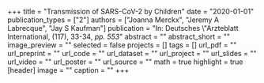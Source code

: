 +++
title = "Transmission of SARS-CoV-2 by Children"
date = "2020-01-01"
publication_types = ["2"]
authors = ["Joanna Merckx", "Jeremy A Labrecque", "Jay S Kaufman"]
publication = "In: Deutsches \\\"Arzteblatt International, (117), 33-34, _pp. 553_"
abstract = ""
abstract_short = ""
image_preview = ""
selected = false
projects = []
tags = []
url_pdf = ""
url_preprint = ""
url_code = ""
url_dataset = ""
url_project = ""
url_slides = ""
url_video = ""
url_poster = ""
url_source = ""
math = true
highlight = true
[header]
image = ""
caption = ""
+++
